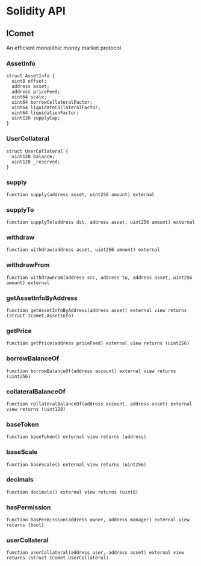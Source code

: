 # Solidity API

## IComet

An efficient monolithic money market protocol

### AssetInfo

```solidity
struct AssetInfo {
  uint8 offset;
  address asset;
  address priceFeed;
  uint64 scale;
  uint64 borrowCollateralFactor;
  uint64 liquidateCollateralFactor;
  uint64 liquidationFactor;
  uint128 supplyCap;
}
```

### UserCollateral

```solidity
struct UserCollateral {
  uint128 balance;
  uint128 _reserved;
}
```

### supply

```solidity
function supply(address asset, uint256 amount) external
```

### supplyTo

```solidity
function supplyTo(address dst, address asset, uint256 amount) external
```

### withdraw

```solidity
function withdraw(address asset, uint256 amount) external
```

### withdrawFrom

```solidity
function withdrawFrom(address src, address to, address asset, uint256 amount) external
```

### getAssetInfoByAddress

```solidity
function getAssetInfoByAddress(address asset) external view returns (struct IComet.AssetInfo)
```

### getPrice

```solidity
function getPrice(address priceFeed) external view returns (uint256)
```

### borrowBalanceOf

```solidity
function borrowBalanceOf(address account) external view returns (uint256)
```

### collateralBalanceOf

```solidity
function collateralBalanceOf(address account, address asset) external view returns (uint128)
```

### baseToken

```solidity
function baseToken() external view returns (address)
```

### baseScale

```solidity
function baseScale() external view returns (uint256)
```

### decimals

```solidity
function decimals() external view returns (uint8)
```

### hasPermission

```solidity
function hasPermission(address owner, address manager) external view returns (bool)
```

### userCollateral

```solidity
function userCollateral(address user, address asset) external view returns (struct IComet.UserCollateral)
```
